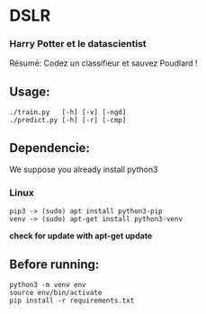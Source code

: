 # DSLR
### Harry Potter et le datascientist
Résumé: Codez un classifieur et sauvez Poudlard !

## Usage:
```
./train.py   [-h] [-v] [-ngd]
./predict.py [-h] [-r] [-cmp]
```

## Dependencie:

We suppose you already install python3

### Linux
```
pip3 -> (sudo) apt install python3-pip
venv -> (sudo) apt-get install python3-venv
```
**check for update with apt-get update**

## Before running:
```
python3 -m venv env
source env/bin/activate
pip install -r requirements.txt
```